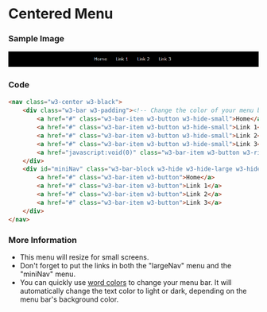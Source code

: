 # Centered Menu
<!-- position: 4 -->

### Sample Image

![](https://raw.githubusercontent.com/GracefulForm/w3css-template-creator/refs/heads/master/pages/images/menu4.png)


### Code

```html
<nav class="w3-center w3-black">
    <div class="w3-bar w3-padding"><!-- Change the color of your menu bar here. -->
        <a href="#" class="w3-bar-item w3-button w3-hide-small">Home</a>
        <a href="#" class="w3-bar-item w3-button w3-hide-small">Link 1</a>
        <a href="#" class="w3-bar-item w3-button w3-hide-small">Link 2</a>
        <a href="#" class="w3-bar-item w3-button w3-hide-small">Link 3</a>
        <a href="javascript:void(0)" class="w3-bar-item w3-button w3-right w3-hide-large w3-hide-medium" onclick="myFunction()"><i class="ri-menu-line"></i></a>
    </div>
    <div id="miniNav" class="w3-bar-block w3-hide w3-hide-large w3-hide-medium w3-black"><!-- Change the color of your small screen menu here. -->
        <a href="#" class="w3-bar-item w3-button">Home</a>
        <a href="#" class="w3-bar-item w3-button">Link 1</a>
        <a href="#" class="w3-bar-item w3-button">Link 2</a>
        <a href="#" class="w3-bar-item w3-button">Link 3</a>
    </div>
</nav>
```

### More Information

* This menu will resize for small screens.
* Don't forget to put the links in both the "largeNav" menu and the "miniNav" menu.
* You can quickly use [word colors](https://www.w3schools.com/w3css/w3css_colors.asp) to change your menu bar. It will automatically change the text color to light or dark, depending on the menu bar's background color.